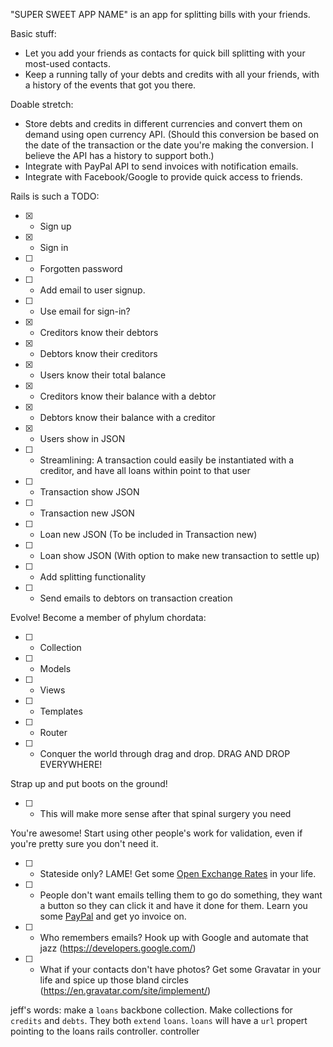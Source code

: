 "SUPER SWEET APP NAME" is an app for splitting bills with your friends.

Basic stuff:
+ Let you add your friends as contacts for quick bill splitting with your most-used contacts.
+ Keep a running tally of your debts and credits with all your friends, with a history of the events that got you there.

Doable stretch:
+ Store debts and credits in different currencies and convert them on demand using open currency API. (Should this conversion be based on the date of the transaction or the date you're making the conversion. I believe the API has a history to support both.)
+ Integrate with PayPal API to send invoices with notification emails.
+ Integrate with Facebook/Google to provide quick access to friends.

Rails is such a TODO:
+ [x] - Sign up
+ [x] - Sign in
+ [ ] - Forgotten password
+ [ ] - Add email to user signup.
+ [ ] - Use email for sign-in?
+ [x] - Creditors know their debtors
+ [x] - Debtors know their creditors
+ [x] - Users know their total balance
+ [x] - Creditors know their balance with a debtor
+ [x] - Debtors know their balance with a creditor
+ [x] - Users show in JSON
+ [ ] - Streamlining: A transaction could easily be instantiated with a creditor, and have all loans within point to that user
+ [ ] - Transaction show JSON
+ [ ] - Transaction new JSON
+ [ ] - Loan new JSON (To be included in Transaction new)
+ [ ] - Loan show JSON (With option to make new transaction to settle up)
+ [ ] - Add splitting functionality
+ [ ] - Send emails to debtors on transaction creation

Evolve! Become a member of phylum chordata:
+ [ ] - Collection
+ [ ] - Models
+ [ ] - Views
+ [ ] - Templates
+ [ ] - Router
+ [ ] - Conquer the world through drag and drop. DRAG AND DROP EVERYWHERE!

Strap up and put boots on the ground!
+ [ ] - This will make more sense after that spinal surgery you need

You're awesome! Start using other people's work for validation, even if you're pretty sure you don't need it.
+ [ ] - Stateside only? LAME! Get some [Open Exchange Rates](https://openexchangerates.org/) in your life.
+ [ ] - People don't want emails telling them to go do something, they want a button so they can click it and have it done for them. Learn you some [PayPal](https://developer.paypal.com/) and get yo invoice on.
+ [ ] - Who remembers emails? Hook up with Google and automate that jazz (https://developers.google.com/)
+ [ ] - What if your contacts don't have photos? Get some Gravatar in your life and spice up those bland circles (https://en.gravatar.com/site/implement/)


jeff's words: make a `loans` backbone collection. Make collections for `credits` and `debts`. They both `extend` `loans`. `loans` will have a `url` propert pointing to the loans rails controller. controller
